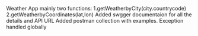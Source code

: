 Weather App mainly two functions: 1.getWeatherbyCity(city.countrycode) 2.getWeatherbyCoordinates(lat,lon) Added swgger documentaion for all the details and API URL Added postman collection with examples. Exception handled globally
